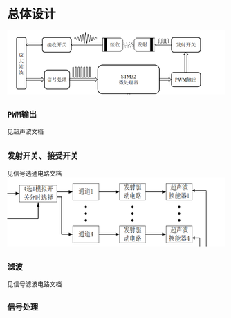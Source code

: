 # 总体设计

![](\Picture\硬件框架设计图-1.png)

## `PWM输出`
见超声波文档

## `发射开关`、`接受开关`
见信号选通电路文档
![](\Picture\硬件框架设计图-2.png)

## `滤波`
见信号滤波电路文档

## `信号处理`